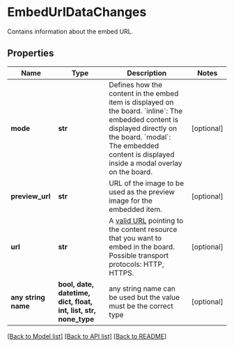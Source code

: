# EmbedUrlDataChanges

Contains information about the embed URL.

## Properties
Name | Type | Description | Notes
------------ | ------------- | ------------- | -------------
**mode** | **str** | Defines how the content in the embed item is displayed on the board. &#x60;inline&#x60;: The embedded content is displayed directly on the board. &#x60;modal&#x60;: The embedded content is displayed inside a modal overlay on the board. | [optional] 
**preview_url** | **str** | URL of the image to be used as the preview image for the embedded item. | [optional] 
**url** | **str** | A [valid URL](https://developers.miro.com/reference/data#embeddata) pointing to the content resource that you want to embed in the board. Possible transport protocols: HTTP, HTTPS. | [optional] 
**any string name** | **bool, date, datetime, dict, float, int, list, str, none_type** | any string name can be used but the value must be the correct type | [optional]

[[Back to Model list]](../README.md#documentation-for-models) [[Back to API list]](../README.md#documentation-for-api-endpoints) [[Back to README]](../README.md)


